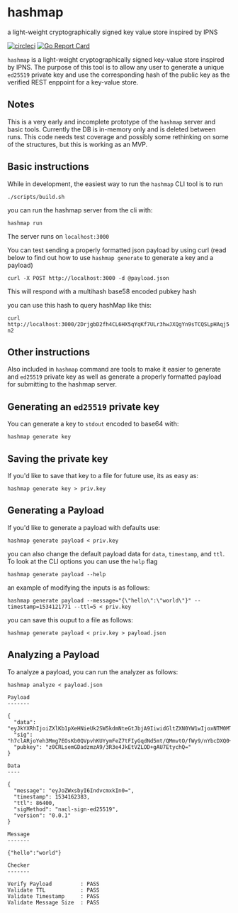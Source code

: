 # hashmap
a light-weight cryptographically signed key value store inspired by IPNS

[![circleci][1]][2] [![Go Report Card][3]][4]

[1]: https://circleci.com/gh/nomasters/hashmap.svg?style=shield&circle-token=46ac657a268fef44dc132ef2241291c51811edd2
[2]: https://circleci.com/gh/nomasters/hashmap
[3]: https://goreportcard.com/badge/github.com/nomasters/hashmap
[4]: https://goreportcard.com/report/github.com/nomasters/hashmap



`hashmap` is a light-weight cryptographically signed key-value store inspired by IPNS. The purpose of this tool is to allow any user to generate a unique `ed25519` private key and use the corresponding hash of the public key as the verified REST enppoint for a key-value store.


## Notes

This is a very early and incomplete prototype of the `hashmap` server and basic tools. Currently the DB is in-memory only and is deleted between runs. This code needs test coverage and possibly some rethinking on some of the structures, but this is working as an MVP.


## Basic instructions


While in development, the easiest way to run the `hashmap` CLI tool is to run

```
./scripts/build.sh
```

you can run the hashmap server from the cli with:

```
hashmap run
```

The server runs on `localhost:3000`

You can test sending a properly formatted json payload by using curl (read below to find out how to use `hashmap generate` to generate a key and a payload)

```
curl -X POST http://localhost:3000 -d @payload.json
```
This will respond with a multihash base58 encoded pubkey hash

you can use this hash to query hashMap like this:

`curl http://localhost:3000/2DrjgbD2fh4CL6HX5qYqKf7ULr3hwJXQgYn9sTCQSLpHAqj5n2`

## Other instructions

Also included in `hashmap` command are tools to make it easier to generate and `ed25519` private key as well as generate a properly formatted payload for submitting to the hashmap server.


## Generating an `ed25519` private key

You can generate a key to `stdout` encoded to base64 with:

```
hashmap generate key
```

## Saving the private key

If you'd like to save that key to a file for future use, its as easy as:

```
hashmap generate key > priv.key
```

## Generating a Payload

If you'd like to generate a payload with defaults use:

```
hashmap generate payload < priv.key
```

you can also change the default payload data for `data`, `timestamp`, and `ttl`. To look at the CLI options you can use the `help` flag

```
hashmap generate payload --help
```

an example of modifying the inputs is as follows:

```
hashmap generate payload --message="{\"hello\":\"world\"}" --timestamp=1534121771 --ttl=5 < priv.key
```

you can save this ouput to a file as follows:

```
hashmap generate payload < priv.key > payload.json
```

## Analyzing a Payload

To analyze a payload, you can run the analyzer as follows:

```
hashmap analyze < payload.json

Payload
-------

{
  "data": "eyJkYXRhIjoiZXlKb1pXeHNieUk2SW5kdmNteGtJbjA9IiwidGltZXN0YW1wIjoxNTM0MTYyMzgzLCJ0dGwiOjg2NDAwLCJzaWdNZXRob2QiOiJuYWNsLXNpZ24tZWQyNTUxOSIsInZlcnNpb24iOiIwLjAuMSJ9",
  "sig": "h7clARjoYeh3Mmg7EOsKb0QVpvhKUYymFeZ7tFIyGqdNd5mt/QMmvtO/fWy9/nYbcDXQ0+37VFmhpBjMEFXlAQ==",
  "pubkey": "z0CRLsemGDadzmzA9/3R3e4JkEtVZLOD+gAU7EtychQ="
}

Data
----

{
  "message": "eyJoZWxsbyI6IndvcmxkIn0=",
  "timestamp": 1534162383,
  "ttl": 86400,
  "sigMethod": "nacl-sign-ed25519",
  "version": "0.0.1"
}

Message
-------

{"hello":"world"}

Checker
-------

Verify Payload         : PASS
Validate TTL           : PASS
Validate Timestamp     : PASS
Validate Message Size  : PASS
```
